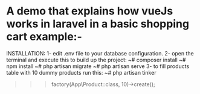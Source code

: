 # A demo that explains how vueJs works in laravel in a basic shopping cart example:-
INSTALLATION:
1- edit .env file to your database configuration.
2- open the terminal and execute this to build up the project:
~# composer install
~# npm install
~# php artisan migrate
~# php artisan serve
3- to fill products table with 10 dummy products run this:
~# php artisan tinker
>>> factory(App\Product::class, 10)->create();
